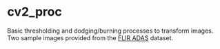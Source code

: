 # cv2_proc

Basic thresholding and dodging/burning processes to transform images. Two sample images provided from the <a href="https://www.flir.com/oem/adas/"> FLIR ADAS</a> dataset. 
